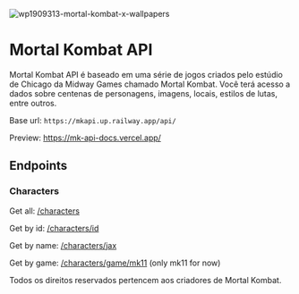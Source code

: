 ![wp1909313-mortal-kombat-x-wallpapers](https://user-images.githubusercontent.com/52705622/211174615-24e39c2d-22a2-436f-9036-aa26acca2391.jpg)

<h1>Mortal Kombat API</h1>

Mortal Kombat API é baseado em uma série de jogos criados pelo estúdio de Chicago da Midway Games chamado Mortal Kombat. Você terá acesso a dados sobre centenas de personagens, imagens, locais, estilos de lutas, entre outros.

Base url: ```https://mkapi.up.railway.app/api/```

Preview: https://mk-api-docs.vercel.app/

## Endpoints

### Characters

Get all: <a href="https://mkapi.up.railway.app/api/characters" target="_blank" rel="noopener noreferrer">/characters</a>

Get by id: <a href="https://mkapi.up.railway.app/api/characters/63b839cf3bf0c1070c1dd122" target="_blank" rel="noopener noreferrer">/characters/id</a>

Get by name: <a href="https://mkapi.up.railway.app/api/characters/jax" target="_blank" rel="noopener noreferrer">/characters/jax</a>

Get by game: <a href="https://mkapi.up.railway.app/api/characters/jax" target="_blank" rel="noopener noreferrer">/characters/game/mk11</a> (only mk11 for now)

Todos os direitos reservados pertencem aos criadores de Mortal Kombat.
